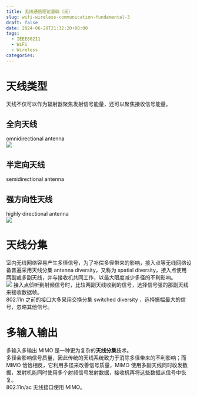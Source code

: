 ```yaml
---
title: 无线通信理论基础（三）
slug: wifi-wireless-communication-fundamental-3
draft: false
date: 2024-06-29T21:32:20+08:00
tags:
  - IEEE80211
  - WiFi
  - Wireless
categories:
---
```


# 天线类型

天线不仅可以作为辐射器聚焦发射信号能量，还可以聚焦接收信号能量。<br>

## 全向天线

omnidirectional antenna<br>
![](https://img.jacksonwang28.top/2024/06/8d67a716318a0407ad4e64bbccff2bf1.png)


## 半定向天线

semidirectional antenna<br>



## 强方向性天线

highly directional antenna<br>
![](https://img.jacksonwang28.top/2024/06/2ab3b010ce0c5ac82c7f77835711222c.png)


# 天线分集
室内无线网络容易产生多径信号，为了补偿多径带来的影响，接入点等无线网络设备普遍采用天线分集 antenna diversity，又称为 spatial diversity，接入点使用两副或多副天线，并与接收机共同工作，以最大限度减少多径的不利影响。<br>
![](https://img.jacksonwang28.top/2024/06/2477ab1897b0bffc445f4c20a0348d09.png)
接入点侦听到射频信号时，比较两副天线收到的信号，选择信号强的那副天线来接收数据帧。<br>
802.11n 之前的接口大多采用交换分集 switched diversity ，选择振幅最大的信号，忽略其他信号。<br>

# 多输入输出
多输入多输出 MIMO 是一种更为复杂的**天线分集**技术。<br>
多径会影响信号质量，因此传统的天线系统致力于消除多径带来的不利影响；而 MIMO 恰恰相反，它利用多径来改善信号质量，MIMO 使用多副天线同时收发数据，发射机能同时使用多个射频信号发射数据，接收机再将这些数据从信号中恢复。<br>
802.11n/ac 无线接口使用 MIMO。


